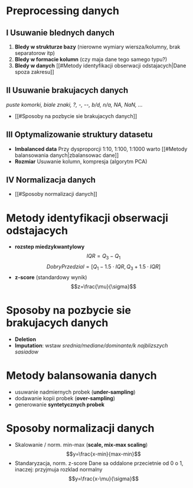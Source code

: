 # Preprocessing danych
## I Usuwanie blednych danych
1. **Bledy w strukturze bazy** (nierowne wymiary wiersza/kolumny, brak separatorow itp)
2. **Bledy w formacie kolumn** (czy maja dane tego samego typu?)
3. **Bledy w danych** 
	[[#Metody identyfikacji obserwacji odstajacych|Dane spoza zakresu]]
## II Usuwanie brakujacych danych
*puste komorki, biale znaki, ?, -, --, b/d, n/a, NA, NaN, ...*
- [[#Sposoby na pozbycie sie brakujacych danych]]

## III Optymalizowanie struktury datasetu
- **Imbalanced data**
	Przy dysproporcji 1:10, 1:100, 1:1000 warto [[#Metody balansowania danych|zbalansowac dane]]
- **Rozmiar**
	Usuwanie kolumn, kompresja (algorytm PCA)

## IV Normalizacja danych
- [[#Sposoby normalizacji danych]]

# Metody identyfikacji obserwacji odstajacych
 - **rozstep miedzykwantylowy**
$$IQR = Q_3 - Q_1$$
$$DobryPrzedzial = [Q_1 - 1.5\cdot IQR, Q_3 + 1.5\cdot IQR]$$
- **z-score** (standardowy wynik)
$$z=\frac{\mu}{\sigma}$$

# Sposoby na pozbycie sie brakujacych danych
- **Deletion**
- **Imputation**: wstaw *srednia/mediane/dominante/k najblizszych sasiadow*

# Metody balansowania danych
- usuwanie nadmiernych probek (**under-sampling**)
- dodawanie kopii probek (**over-sampling**)
- generowanie **syntetycznych probek**

# Sposoby normalizacji danych
- Skalowanie / norm. min-max (**scale, mix-max scaling**)	$$y=\frac{x-min}{max-min}$$
- Standaryzacja, norm. z-score
	Dane sa oddalone przecietnie od 0 o 1, inaczej: przyjmuja rozklad normalny
$$y=\frac{x-\mu}{\sigma}$$